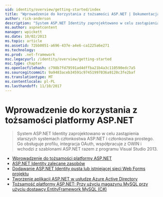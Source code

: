 ```yaml
---
uid: identity/overview/getting-started/index
title: "Wprowadzenie do korzystania z tożsamości ASP.NET | Dokumentacja firmy Microsoft"
author: rick-anderson
description: "System ASP.NET Identity zaprojektowano w celu zastąpienia starszych systemach członkostwa ASP.NET i członkostwa prostego. Zawiera obsługę profilu, OAuth integrat..."
ms.author: aspnetcontent
manager: wpickett
ms.date: 10/02/2013
ms.topic: article
ms.assetid: 72bb0051-a696-437e-a4e6-ca1225a6e271
ms.technology: 
ms.prod: .net-framework
msc.legacyurl: /identity/overview/getting-started
msc.type: chapter
ms.openlocfilehash: c798b7fd79591ad4dffba21b4a3c110590edc7a5
ms.sourcegitcommit: 9a9483aceb34591c97451997036a9120c3fe2baf
ms.translationtype: MT
ms.contentlocale: pl-PL
ms.lasthandoff: 11/10/2017
---
```

<a name="getting-started-with-aspnet-identity"></a>Wprowadzenie do korzystania z tożsamości platformy ASP.NET
====================
> System ASP.NET Identity zaprojektowano w celu zastąpienia starszych systemach członkostwa ASP.NET i członkostwa prostego. Go obsługuje profilu, integracja OAuth, współpracuje z OWIN i wchodzi z szablonami ASP.NET razem z programu Visual Studio 2013.


- [Wprowadzenie do tożsamości platformy ASP.NET](introduction-to-aspnet-identity.md)
- [ASP.NET Identity zalecane zasobów](aspnet-identity-recommended-resources.md)
- [Dodawanie ASP.NET Identity pusta lub istniejącej sieci Web Forms projektu](adding-aspnet-identity-to-an-empty-or-existing-web-forms-project.md)
- [Tworzenie aplikacji ASP.NET w usłudze Azure Active Directory](developing-aspnet-apps-with-windows-azure-active-directory.md)
- [Tożsamość platformy ASP.NET: Przy użyciu magazynu MySQL przy użyciu dostawcy EntityFramework MySQL (C#)](aspnet-identity-using-mysql-storage-with-an-entityframework-mysql-provider.md)
